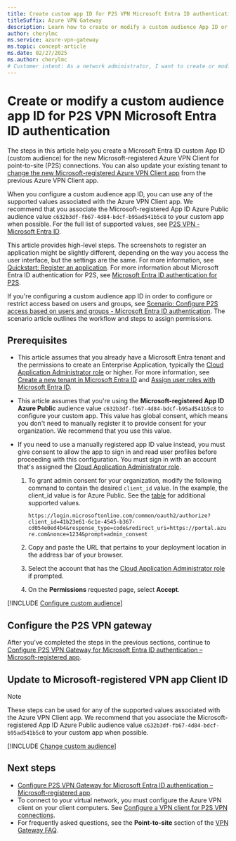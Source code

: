 ```yaml
---
title: Create custom app ID for P2S VPN Microsoft Entra ID authentication
titleSuffix: Azure VPN Gateway
description: Learn how to create or modify a custom audience App ID or upgrade an existing custom App ID to the new Microsoft-registered Azure VPN Client app values.
author: cherylmc
ms.service: azure-vpn-gateway
ms.topic: concept-article
ms.date: 02/27/2025
ms.author: cherylmc
# Customer intent: As a network administrator, I want to create or modify a custom audience App ID for P2S VPN authentication, so that I can manage user access to resources effectively using Microsoft Entra ID.
---
```


# Create or modify a custom audience app ID for P2S VPN Microsoft Entra ID authentication

The steps in this article help you create a Microsoft Entra ID custom App ID (custom audience) for the new Microsoft-registered Azure VPN Client for point-to-site (P2S) connections. You can also update your existing tenant to [change the new Microsoft-registered Azure VPN Client app](#change) from the previous Azure VPN Client app.

When you configure a custom audience app ID, you can use any of the supported values associated with the Azure VPN Client app. We recommend that you associate the Microsoft-registered App ID Azure Public audience value `c632b3df-fb67-4d84-bdcf-b95ad541b5c8` to your custom app when possible. For the full list of supported values, see [P2S VPN - Microsoft Entra ID](point-to-site-about.md#entra-id).

This article provides high-level steps. The screenshots to register an application might be slightly different, depending on the way you access the user interface, but the settings are the same. For more information, see [Quickstart: Register an application](/entra/identity-platform/quickstart-register-app). For more information about Microsoft Entra ID authentication for P2S, see [Microsoft Entra ID authentication for P2S](point-to-site-about.md#entra-id).

If you're configuring a custom audience app ID in order to configure or restrict access based on users and groups, see [Scenario: Configure P2S access based on users and groups - Microsoft Entra ID authentication](point-to-site-entra-users-access.md). The scenario article outlines the workflow and steps to assign permissions.

## Prerequisites

* This article assumes that you already have a Microsoft Entra tenant and the permissions to create an Enterprise Application, typically the [Cloud Application Administrator role](/entra/identity/role-based-access-control/permissions-reference#cloud-application-administrator) or higher. For more information, see [Create a new tenant in Microsoft Entra ID](/entra/fundamentals/create-new-tenant) and [Assign user roles with Microsoft Entra ID](/entra/fundamentals/users-assign-role-azure-portal).

* This article assumes that you're using the **Microsoft-registered App ID Azure Public** audience value `c632b3df-fb67-4d84-bdcf-b95ad541b5c8` to configure your custom app. This value has global consent, which means you don't need to manually register it to provide consent for your organization. We recommend that you use this value.

* If you need to use a manually registered app ID value instead, you must give consent to allow the app to sign in and read user profiles before proceeding with this configuration. You must sign in with an account that's assigned the [Cloud Application Administrator role](/entra/identity/role-based-access-control/permissions-reference#cloud-application-administrator).

  1. To grant admin consent for your organization, modify the following command to contain the desired `client_id` value. In the example, the client_id value is for Azure Public. See the [table](point-to-site-about.md#entra-id) for additional supported values.

     ```https://login.microsoftonline.com/common/oauth2/authorize?client_id=41b23e61-6c1e-4545-b367-cd054e0ed4b4&response_type=code&redirect_uri=https://portal.azure.com&nonce=1234&prompt=admin_consent```

  1. Copy and paste the URL that pertains to your deployment location in the address bar of your browser.
  1. Select the account that has the [Cloud Application Administrator role](/entra/identity/role-based-access-control/permissions-reference#cloud-application-administrator) if prompted.
  1. On the **Permissions** requested page, select **Accept**.

[!INCLUDE [Configure custom audience](../../includes/vpn-gateway-custom-audience.md)]

## Configure the P2S VPN gateway

After you've completed the steps in the previous sections, continue to [Configure P2S VPN Gateway for Microsoft Entra ID authentication – Microsoft-registered app](point-to-site-entra-gateway.md).

## <a name="change"></a>Update to Microsoft-registered VPN app Client ID

> [!NOTE]
> These steps can be used for any of the supported values associated with the Azure VPN Client app. We recommend that you associate the Microsoft-registered App ID Azure Public audience value `c632b3df-fb67-4d84-bdcf-b95ad541b5c8` to your custom app when possible.

[!INCLUDE [Change custom audience](../../includes/vpn-gateway-custom-audience-change.md)]

## Next steps

* [Configure P2S VPN Gateway for Microsoft Entra ID authentication – Microsoft-registered app](point-to-site-entra-gateway.md).
* To connect to your virtual network, you must configure the Azure VPN client on your client computers. See [Configure a VPN client for P2S VPN connections](point-to-site-entra-vpn-client-windows.md).
* For frequently asked questions, see the **Point-to-site** section of the [VPN Gateway FAQ](vpn-gateway-vpn-faq.md#P2S).
